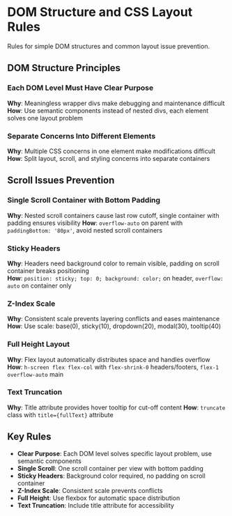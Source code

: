 # DOM Structure and CSS Layout Rules

Rules for simple DOM structures and common layout issue prevention.

## DOM Structure Principles

### Each DOM Level Must Have Clear Purpose
**Why**: Meaningless wrapper divs make debugging and maintenance difficult
**How**: Use semantic components instead of nested divs, each element solves one layout problem

### Separate Concerns Into Different Elements  
**Why**: Multiple CSS concerns in one element make modifications difficult
**How**: Split layout, scroll, and styling concerns into separate containers

## Scroll Issues Prevention

### Single Scroll Container with Bottom Padding
**Why**: Nested scroll containers cause last row cutoff, single container with padding ensures visibility
**How**: `overflow-auto` on parent with `paddingBottom: '80px'`, avoid nested scroll containers

### Sticky Headers
**Why**: Headers need background color to remain visible, padding on scroll container breaks positioning  
**How**: `position: sticky; top: 0; background: color;` on header, `overflow: auto` on container only

### Z-Index Scale
**Why**: Consistent scale prevents layering conflicts and eases maintenance
**How**: Use scale: base(0), sticky(10), dropdown(20), modal(30), tooltip(40)

### Full Height Layout
**Why**: Flex layout automatically distributes space and handles overflow
**How**: `h-screen flex flex-col` with `flex-shrink-0` headers/footers, `flex-1 overflow-auto` main

### Text Truncation
**Why**: Title attribute provides hover tooltip for cut-off content
**How**: `truncate` class with `title={fullText}` attribute

## Key Rules
- **Clear Purpose**: Each DOM level solves specific layout problem, use semantic components
- **Single Scroll**: One scroll container per view with bottom padding
- **Sticky Headers**: Background color required, no padding on scroll container
- **Z-Index Scale**: Consistent scale prevents conflicts
- **Full Height**: Use flexbox for automatic space distribution
- **Text Truncation**: Include title attribute for accessibility
